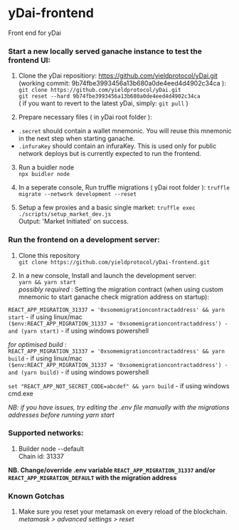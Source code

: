 # yDai-frontend
Front end for yDai 


### Start a new locally served ganache instance to test the frontend UI:  

1. Clone the yDai repositiory: https://github.com/yieldprotocol/yDai.git  (working commit: 9b74fbe3993456a13b680a0de4eed4d4902c34ca ):  
`git clone https://github.com/yieldprotocol/yDai.git`  
`git reset --hard 9b74fbe3993456a13b680a0de4eed4d4902c34ca`    
( if you want to revert to the latest yDai, simply: `git pull` )

2. Prepare necessary files ( in yDai root folder ):
 - `.secret` should contain a wallet mnemonic. You will reuse this mnemonic in the next step when starting ganache.
 - `.infuraKey` should contain an infuraKey. This is used only for public network deploys but is currently expected to run the frontend. 


3. Run a buidler node  
`npx buidler node`

4. In a seperate console, Run truffle migrations ( yDai root folder ): 
`truffle migrate --network development --reset`  

5. Setup a few proxies and a basic single market:
`truffle exec ./scripts/setup_market_dev.js`  
Output: 'Market Initiated' on success. 


### Run the frontend on a development server: 

1. Clone this repository  
`git clone https://github.com/yieldprotocol/yDai-frontend.git`

2. In a new console, Install and launch the development server:  
`yarn && yarn start`  
*possibly required* : Setting the migration contract (when using custom mnemonic to start ganache check migration address on startup):  

`REACT_APP_MIGRATION_31337 = '0xsomemigrationcontractaddress' && yarn start`  - if using linux/mac  
`($env:REACT_APP_MIGRATION_31337 = '0xsomemigrationcontractaddress') -and (yarn start)`  - if using windows powershell  
 
*for optimised build* :  
`REACT_APP_MIGRATION_31337 = '0xsomemigrationcontractaddress' && yarn build`  - if using linux/mac  
`($env:REACT_APP_MIGRATION_31337 = '0xsomemigrationcontractaddress') -and (yarn build)`  - if using windows powershell  

`set "REACT_APP_NOT_SECRET_CODE=abcdef" && yarn build` - if using windows cmd.exe

*NB: if you have issues, try editing  the .env file manually with the migrations addresses before running yarn start*

### Supported networks:

1. Builder node --default  
Chain id: 31337  

**NB. Change/override .env variable `REACT_APP_MIGRATION_31337` and/or `REACT_APP_MIGRATION_DEFAULT` with the migration address**

<!-- 2. Rinkeby
Chain ID: 4  
Migrations contract address: '0x08475B228575eFCb2e5d71E1B737deCeEdf21Db' -->

### Known Gotchas
1. Make sure you reset your metamask on every reload of the blockchain.  
*metamask > advanced settings > reset*
